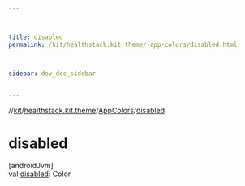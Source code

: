 ```yaml
---



title: disabled
permalink: /kit/healthstack.kit.theme/-app-colors/disabled.html



sidebar: dev_doc_sidebar


---
```




//[kit](/kit.html)/[healthstack.kit.theme](../index.html)/[AppColors](index.html)/[disabled](disabled.html)



# disabled



[androidJvm]\
val [disabled](disabled.html): Color






